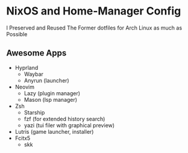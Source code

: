 # NixOS and Home-Manager Config

I Preserved and Reused The Former dotfiles for Arch Linux as much as Possible

## Awesome Apps

- Hyprland
  - Waybar
  - Anyrun (launcher)
- Neovim
  - Lazy (plugin manager)
  - Mason (lsp manager)
- Zsh
  - Starship
  - fzf (for extended history search)
  - yazi (tui filer with graphical preview)
- Lutris (game launcher, installer)
- Fcitx5
  - skk
